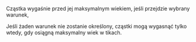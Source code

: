 Cząstka wygaśnie przed jej maksymalnym wiekiem, jeśli przejdzie wybrany warunek,

Jeśli żaden warunek nie zostanie określony, cząstki mogą wygasnąć tylko wtedy, gdy osiągną maksymalny wiek w tikach.